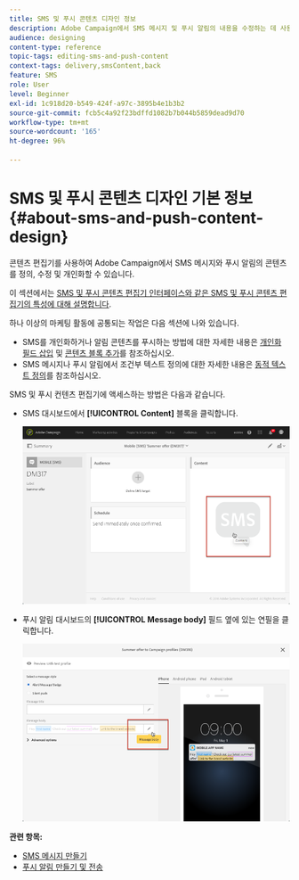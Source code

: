 ```yaml
---
title: SMS 및 푸시 콘텐츠 디자인 정보
description: Adobe Campaign에서 SMS 메시지 및 푸시 알림의 내용을 수정하는 데 사용되는 편집기에 대해 배웁니다.
audience: designing
content-type: reference
topic-tags: editing-sms-and-push-content
context-tags: delivery,smsContent,back
feature: SMS
role: User
level: Beginner
exl-id: 1c918d20-b549-424f-a97c-3895b4e1b3b2
source-git-commit: fcb5c4a92f23bdffd1082b7b044b5859dead9d70
workflow-type: tm+mt
source-wordcount: '165'
ht-degree: 96%

---
```


# SMS 및 푸시 콘텐츠 디자인 기본 정보{#about-sms-and-push-content-design}

콘텐츠 편집기를 사용하여 Adobe Campaign에서 SMS 메시지와 푸시 알림의 콘텐츠를 정의, 수정 및 개인화할 수 있습니다.

이 섹션에서는 [SMS 및 푸시 콘텐츠 편집기 인터페이스와 같은 SMS 및 푸시 콘텐츠 편집기의 특성에 대해 설명합니다](../../channels/using/sms-and-push-content-editor-interface.md).

하나 이상의 마케팅 활동에 공통되는 작업은 다음 섹션에 나와 있습니다.

* SMS를 개인화하거나 알림 콘텐츠를 푸시하는 방법에 대한 자세한 내용은 [개인화 필드 삽입](../../designing/using/personalization.md#inserting-a-personalization-field) 및 [콘텐츠 블록 추가](../../designing/using/personalization.md#adding-a-content-block)를 참조하십시오.
* SMS 메시지나 푸시 알림에서 조건부 텍스트 정의에 대한 자세한 내용은 [동적 텍스트 정의](../../channels/using/defining-dynamic-text.md)를 참조하십시오.

SMS 및 푸시 컨텐츠 편집기에 액세스하는 방법은 다음과 같습니다.

* SMS 대시보드에서 **[!UICONTROL Content]** 블록을 클릭합니다.

  ![](assets/des_sms_content.png)

* 푸시 알림 대시보드의 **[!UICONTROL Message body]** 필드 옆에 있는 연필을 클릭합니다.

  ![](assets/des_push_body.png)

**관련 항목:**

* [SMS 메시지 만들기](../../channels/using/creating-an-sms-message.md)
* [푸시 알림 만들기 및 전송](../../channels/using/preparing-and-sending-a-push-notification.md)
